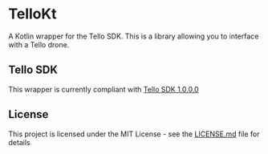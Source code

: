 # TelloKt
A Kotlin wrapper for the Tello SDK. This is a library allowing you to interface with a Tello drone.

## Tello SDK
This wrapper is currently compliant with [Tello SDK 1.0.0.0](https://dl-cdn.ryzerobotics.com/downloads/tello/0228/Tello+SDK+Readme.pdf)

## License
This project is licensed under the MIT License - see the [LICENSE.md](LICENSE.md) file for details

